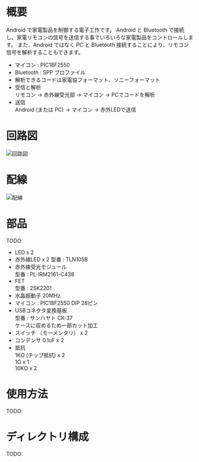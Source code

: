 概要
====
Android で家電製品を制御する電子工作です。
Android と Bluetooth で接続し、家電リモコンの信号を送信する事でいろいろな家電製品をコントロールします。
また、Android ではなく PC と Bluetooth 接続することにより、リモコン信号を解析することもできます。

- マイコン : PIC18F2550
- Bluetooth : SPP プロファイル
- 解析できるコードは家電協フォーマット、ソニーフォーマット
- 受信と解析  
 リモコン -> 赤外線受光部 -> マイコン -> PCでコードを解析
- 送信  
 Android (または PC) -> マイコン -> 赤外LEDで送信  


回路図
=====
![回路図](/doc/todo.png)

配線
====
![配線](/doc/todo.png)


部品
====
TODO:

- LED x 2
- 赤外線LED x 2
 型番 : TLN105B
- 赤外線受光モジュール  
 型番 : PL-IRM2161-C438
- FET  
 型番 : 2SK2201
- 水晶振動子 20MHz
- マイコン : PIC18F2550 DIP 28ピン
- USBコネクタ変換基板  
 型番 : サンハヤト CK-37  
 ケースに収めるため一部カット加工
- スイッチ （モーメンタリ） x 2
- コンデンサ 0.1uF x 2
- 抵抗  
 1KΩ  (チップ抵抗) x 2  
 1Ω  x 1  
 10KΩ  x 2  


使用方法
========
TODO:


ディレクトリ構成
================
TODO:
